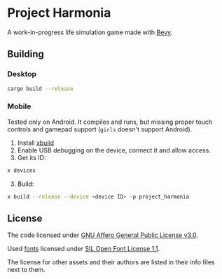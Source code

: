 # Project Harmonia

A work-in-progress life simulation game made with [Bevy](https://bevyengine.org).

## Building

### Desktop

```bash
cargo build --release
```

### Mobile

Tested only on Android. It compiles and runs, but missing proper touch controls and gamepad support (`girls` doesn't support Android).

1. Install [xbuild](https://github.com/rust-mobile/xbuild)
2. Enable USB debugging on the device, connect it and allow access.
3. Get its ID:

```bash
x devices
```

3. Build:

```bash
x build --release --device <device ID> -p project_harmonia
```

## License

The code licensed under [GNU Affero General Public License v3.0](./COPYING).

Used [fonts](assets/base/fonts) licensed under [SIL Open Font License 1.1](./LICENSE-OFL).

The license for other assets and their authors are listed in their info files next to them.
